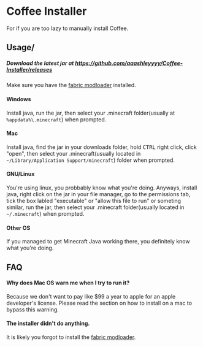 # Coffee Installer <!--rip flare mod installer-->
For if you are too lazy to manually install Coffee.

## Usage/
##### Download the latest jar at https://github.com/aaashleyyyy/Coffee-Installer/releases
Make sure you have the [fabric modloader](https://fabricmc.net/use/) installed. 
#### Windows
Install java, run the jar, then select your .minecraft folder(usually at `%appdata%\.minecraft`) when prompted. 
#### Mac
Install java, find the jar in your downloads folder, hold <kbd>CTRL</kbd> right click, click "open", then select your .minecraft(usually located in `~/Library/Application Support/minecraft`) folder when prompted. 
#### GNU/Linux
You're using linux, you probbably know what you're doing. Anyways, install java, right click on the jar in your file manager, go to the permissions tab, tick the box labled "executable" or "allow this file to run" or someting similar, run the jar, then select your .minecraft folder(usually located in `~/.minecraft`) when prompted. 
#### Other OS
If you managed to get Minecraft Java working there, you definitely know what you're doing. 

## FAQ
#### Why does Mac OS warn me when I try to run it? 
Because we don't want to pay like $99 a year to apple for an apple developer's license. Please read the section on how to install on a mac to bypass this warning. 
#### The installer didn't do anything. 
It is likely you forgot to install the [fabric modloader](https://fabricmc.net/use/). 
